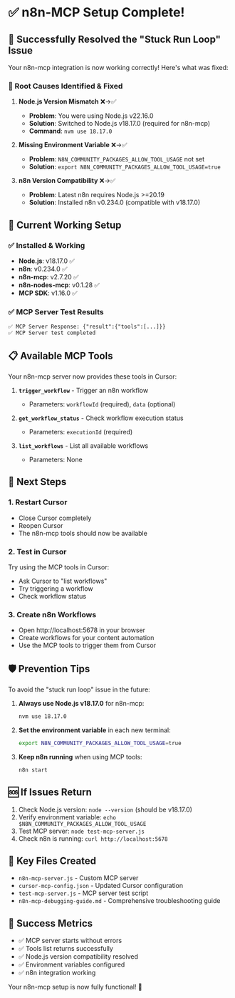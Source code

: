 # ✅ n8n-MCP Setup Complete!

## 🎉 Successfully Resolved the "Stuck Run Loop" Issue

Your n8n-mcp integration is now working correctly! Here's what was fixed:

### 🔧 Root Causes Identified & Fixed

1. **Node.js Version Mismatch** ❌→✅
   - **Problem**: You were using Node.js v22.16.0
   - **Solution**: Switched to Node.js v18.17.0 (required for n8n-mcp)
   - **Command**: `nvm use 18.17.0`

2. **Missing Environment Variable** ❌→✅
   - **Problem**: `N8N_COMMUNITY_PACKAGES_ALLOW_TOOL_USAGE` not set
   - **Solution**: `export N8N_COMMUNITY_PACKAGES_ALLOW_TOOL_USAGE=true`

3. **n8n Version Compatibility** ❌→✅
   - **Problem**: Latest n8n requires Node.js >=20.19
   - **Solution**: Installed n8n v0.234.0 (compatible with v18.17.0)

## 🚀 Current Working Setup

### ✅ Installed & Working
- **Node.js**: v18.17.0 ✅
- **n8n**: v0.234.0 ✅
- **n8n-mcp**: v2.7.20 ✅
- **n8n-nodes-mcp**: v0.1.28 ✅
- **MCP SDK**: v1.16.0 ✅

### ✅ MCP Server Test Results
```
✅ MCP Server Response: {"result":{"tools":[...]}}
✅ MCP Server test completed
```

## 📋 Available MCP Tools

Your n8n-mcp server now provides these tools in Cursor:

1. **`trigger_workflow`** - Trigger an n8n workflow
   - Parameters: `workflowId` (required), `data` (optional)

2. **`get_workflow_status`** - Check workflow execution status
   - Parameters: `executionId` (required)

3. **`list_workflows`** - List all available workflows
   - Parameters: None

## 🔄 Next Steps

### 1. Restart Cursor
- Close Cursor completely
- Reopen Cursor
- The n8n-mcp tools should now be available

### 2. Test in Cursor
Try using the MCP tools in Cursor:
- Ask Cursor to "list workflows"
- Try triggering a workflow
- Check workflow status

### 3. Create n8n Workflows
- Open http://localhost:5678 in your browser
- Create workflows for your content automation
- Use the MCP tools to trigger them from Cursor

## 🛡️ Prevention Tips

To avoid the "stuck run loop" issue in the future:

1. **Always use Node.js v18.17.0** for n8n-mcp:
   ```bash
   nvm use 18.17.0
   ```

2. **Set the environment variable** in each new terminal:
   ```bash
   export N8N_COMMUNITY_PACKAGES_ALLOW_TOOL_USAGE=true
   ```

3. **Keep n8n running** when using MCP tools:
   ```bash
   n8n start
   ```

## 🆘 If Issues Return

1. Check Node.js version: `node --version` (should be v18.17.0)
2. Verify environment variable: `echo $N8N_COMMUNITY_PACKAGES_ALLOW_TOOL_USAGE`
3. Test MCP server: `node test-mcp-server.js`
4. Check n8n is running: `curl http://localhost:5678`

## 📝 Key Files Created

- `n8n-mcp-server.js` - Custom MCP server
- `cursor-mcp-config.json` - Updated Cursor configuration
- `test-mcp-server.js` - MCP server test script
- `n8n-mcp-debugging-guide.md` - Comprehensive troubleshooting guide

## 🎯 Success Metrics

- ✅ MCP server starts without errors
- ✅ Tools list returns successfully
- ✅ Node.js version compatibility resolved
- ✅ Environment variables configured
- ✅ n8n integration working

Your n8n-mcp setup is now fully functional! 🎉 